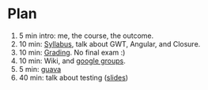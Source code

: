 # Plan #
  1. 5 min intro: me, the course, the outcome.
  1. 10 min: [Syllabus](Syllabus.md), talk about GWT, Angular, and Closure.
  1. 10 min: [Grading](Grading.md). No final exam :)
  1. 10 min: Wiki, and [google groups](https://groups.google.com/forum/?fromgroups#!forum/nyu-gaming-course-fall-2013).
  1. 5 min: [guava](https://code.google.com/p/guava-libraries/wiki/CommonObjectUtilitiesExplained)
  1. 40 min: talk about testing ([slides](https://docs.google.com/present/view?id=0Ac-75fbeogdDZGhiNXZ6c3hfNzhnMjZzNWJ4bQ))